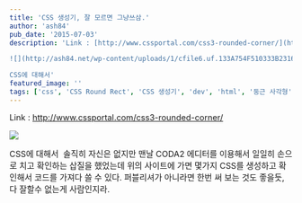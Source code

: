 ```yaml
---
title: 'CSS 생성기, 잘 모르면 그냥쓰삼.'
author: 'ash84'
pub_date: '2015-07-03'
description: 'Link : [http://www.cssportal.com/css3-rounded-corner/](http://www.cssportal.com/css3-rounded-corner/)

![](http://ash84.net/wp-content/uploads/1/cfile6.uf.133A754F510333B2316ADF.jpg)

CSS에 대해서'
featured_image: ''
tags: ['css', 'CSS Round Rect', 'CSS 생성기', 'dev', 'html', '둥근 사각형']
---
```



<span style="font-size: 11pt;">Link : </span>[<span style="font-size: 11pt;">http://www.cssportal.com/css3-rounded-corner/</span>](http://www.cssportal.com/css3-rounded-corner/)

![](http://ash84.net/wp-content/uploads/1/cfile6.uf.133A754F510333B2316ADF.jpg)

<span style="font-size: 11pt;">CSS에 대해서  솔직히 자신은 없지만 맨날 CODA2 에디터를 이용해서 일일히 손으로 치고 확인하는 삽질을 했었는데 위의 사이트에 가면 몇가지 CSS를 생성하고 확인해서 코드를 가져다 쓸 수 있다. 퍼블리셔가 아니라면 한번 써 보는 것도 좋을듯, 다 잘할수 없는게 사람인지라. </span>



